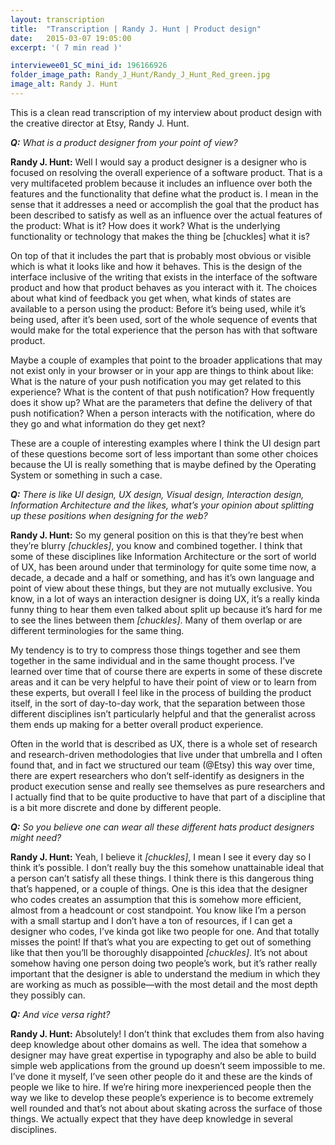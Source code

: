 ```yaml
---
layout: transcription
title:  "Transcription | Randy J. Hunt | Product design"
date:   2015-03-07 19:05:00
excerpt: '( 7 min read )'

interviewee01_SC_mini_id: 196166926 
folder_image_path: Randy_J_Hunt/Randy_J_Hunt_Red_green.jpg
image_alt: Randy J. Hunt
---
```


This is a clean read transcription of my interview about product design with the creative director at Etsy, Randy J. Hunt.

***Q:** What is a product designer from your point of view?*

**Randy J. Hunt:** Well I would say a product designer is a designer who is focused on resolving the overall experience of a software product. That is a very multifaceted problem because it includes an influence over both the features and the functionality that define what the product is. I mean in the sense that it addresses a need or accomplish the goal that the product has been described to satisfy as well as an influence over the actual features of the product: What is it? How does it work? What is the underlying functionality or technology that makes the thing be [chuckles] what it is?

On top of that it includes the part that is probably most obvious or visible which is what it looks like and how it behaves. This is the design of the interface inclusive of the writing that exists in the interface of the software product and how that product behaves as you interact with it. The choices about what kind of feedback you get when, what kinds of states are available to a person using the product: Before it’s being used, while it’s being used, after it’s been used, sort of the whole sequence of events that would make for the total experience that the person has with that software product.

Maybe a couple of examples that point to the broader applications that may not exist only in your browser or in your app are things to think about like: What is the nature of your push notification you may get related to this experience? What is the content of that push notification? How frequently does it show up? What are the parameters that define the delivery of that push notification? When a person interacts with the notification, where do they go and what information do they get next? 

These are a couple of interesting examples where I think the UI design part of these questions become sort of less important than some other choices because the UI is really something that is maybe defined by the Operating System or something in such a case.

***Q:** There is like UI design, UX design, Visual design, Interaction design, Information Architecture and the likes, what’s your opinion about splitting up these positions when designing for the web?*

**Randy J. Hunt:** So my general position on this is that they’re best when they’re blurry *[chuckles]*, you know and combined together. I think that some of these disciplines like Information Architecture or the sort of world of UX, has been around under that terminology for quite some time now, a decade, a decade and a half or something, and has it’s own language and point of view about these things, but they are not mutually exclusive. You know, in a lot of ways an interaction designer is doing UX, it’s a really kinda funny thing to hear them even talked about split up because it’s hard for me to see the lines between them *[chuckles]*. Many of them overlap or are different terminologies for the same thing.

My tendency is to try to compress those things together and see them together in the same individual and in the same thought process. I’ve learned over time that of course there are experts in some of these discrete areas and it can be very helpful to have their point of view or to learn from these experts, but overall I feel like in the process of building the product itself, in the sort of day-to-day work, that the separation between those different disciplines isn’t particularly helpful and that the generalist across them ends up making for a better overall product experience. 

Often in the world that is described as UX, there is a whole set of research and research-driven methodologies that live under that umbrella and I often found that, and in fact we structured our team (@Etsy) this way over time, there are expert researchers who don’t self-identify as designers in the product execution sense and really see themselves as pure researchers and I actually find that to be quite productive to have that part of a discipline that is a bit more discrete and done by different people. 

***Q:** So you believe one can wear all these different hats product designers might need?*

**Randy J. Hunt:** Yeah, I believe it *[chuckles]*, I mean I see it every day so I think it’s possible. I don’t really buy the this somehow unattainable ideal that a person can’t satisfy all these things. I think there is this dangerous thing that’s happened, or a couple of things. One is this idea that the designer who codes creates an assumption that this is somehow more efficient, almost from a headcount or cost standpoint. You know like I’m a person with a small startup and I don’t have a ton of resources, if I can get a designer who codes, I’ve kinda got like two people for one. And that totally misses the point! If that’s what you are expecting to get out of something like that then you’ll be thoroughly disappointed *[chuckles]*. It’s not about somehow having one person doing two people’s work, but it’s rather really important that the designer is able to understand the medium in which they are working as much as possible—with the most detail and the most depth they possibly can.

***Q:** And vice versa right?*

**Randy J. Hunt:** Absolutely! I don’t think that excludes them from also having deep knowledge about other domains as well. The idea that somehow a designer may have great expertise in typography and also be able to build simple web applications from the ground up doesn’t seem impossible to me. I’ve done it myself, I’ve seen other people do it and these are the kinds of people we like to hire. If we’re hiring more inexperienced people then the way we like to develop these people’s experience is to become extremely well rounded and that’s not about about skating across the surface of those things. We actually expect that they have deep knowledge in several disciplines. 

